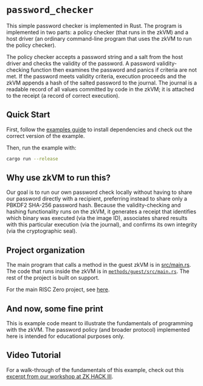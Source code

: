 # `password_checker`

This simple password checker is implemented in Rust. The program is implemented in two parts: a policy checker (that runs in the zkVM) and a host driver (an ordinary command-line program that uses the zkVM to run the policy checker).

The policy checker accepts a password string and a salt from the host driver and checks the validity of the password. A password validity-checking function then examines the password and panics if criteria are not met. If the password meets validity criteria, execution proceeds and the zkVM appends a hash of the salted password to the journal. The journal is a readable record of all values committed by code in the zkVM; it is attached to the receipt (a record of correct execution).

## Quick Start

First, follow the [examples guide] to install dependencies and check out the correct version of the example.

Then, run the example with:

```bash
cargo run --release
```

## Why use zkVM to run this?

Our goal is to run our own password check locally without having to share our password directly with a recipient, preferring instead to share only a PBKDF2 SHA-256 password hash.
Because the validity-checking and hashing functionality runs on the zkVM, it generates a receipt that identifies which binary was executed (via the image ID), associates shared results with this particular execution (via the journal), and confirms its own integrity (via the cryptographic seal).

## Project organization

The main program that calls a method in the guest zkVM is in [src/main.rs](src/main.rs).
The code that runs inside the zkVM is in [`methods/guest/src/main.rs`](methods/guest/src/main.rs).
The rest of the project is built on support.

For the main RISC Zero project, see [here](https://github.com/risc0/risc0).

## And now, some fine print

This is example code meant to illustrate the fundamentals of programming with the zkVM. The password policy (and broader protocol) implemented here is intended for educational purposes only.

## Video Tutorial

For a walk-through of the fundamentals of this example, check out this [excerpt from our workshop at ZK HACK III](https://www.youtube.com/watch?v=Yg_BGqj_6lg\&list=PLcPzhUaCxlCgig7ofeARMPwQ8vbuD6hC5\&index=5).

[examples guide]: https://dev.risczero.com/api/zkvm/examples/#running-the-examples
